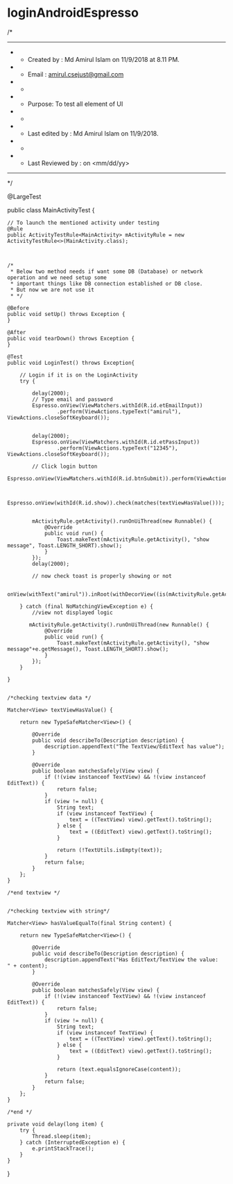 # loginAndroidEspresso

/*
 *  ****************************************************************************
 *  * Created by : Md Amirul  Islam on 11/9/2018 at 8.11 PM.
 *  * Email : amirul.csejust@gmail.com
 *  *
 *  * Purpose: To test all element of UI
 *  *
 *  * Last edited by : Md Amirul Islam on 11/9/2018.
 *  *
 *  * Last Reviewed by : <Reviewer Name> on <mm/dd/yy>
 *  ****************************************************************************
 */


@LargeTest

public class MainActivityTest {

    // To launch the mentioned activity under testing
    @Rule
    public ActivityTestRule<MainActivity> mActivityRule = new ActivityTestRule<>(MainActivity.class);



    /*
     * Below two method needs if want some DB (Database) or network operation and we need setup some
     * important things like DB connection established or DB close.
     * But now we are not use it
     * */

    @Before
    public void setUp() throws Exception {
    }

    @After
    public void tearDown() throws Exception {
    }

    @Test
    public void LoginTest() throws Exception{

        // Login if it is on the LoginActivity
        try {

            delay(2000);
            // Type email and password
            Espresso.onView(ViewMatchers.withId(R.id.etEmailInput))
                    .perform(ViewActions.typeText("amirul"), ViewActions.closeSoftKeyboard());


            delay(2000);
            Espresso.onView(ViewMatchers.withId(R.id.etPassInput))
                    .perform(ViewActions.typeText("12345"), ViewActions.closeSoftKeyboard());

            // Click login button
            Espresso.onView(ViewMatchers.withId(R.id.btnSubmit)).perform(ViewActions.click());


            Espresso.onView(withId(R.id.show)).check(matches(textViewHasValue()));


            mActivityRule.getActivity().runOnUiThread(new Runnable() {
                @Override
                public void run() {
                    Toast.makeText(mActivityRule.getActivity(), "show message", Toast.LENGTH_SHORT).show();
                }
            });
            delay(2000);

            // now check toast is properly showing or not

              onView(withText("amirul")).inRoot(withDecorView((is(mActivityRule.getActivity().getWindow().getDecorView())))).check(matches(isDisplayed()));

        } catch (final NoMatchingViewException e) {
            //view not displayed logic

           mActivityRule.getActivity().runOnUiThread(new Runnable() {
                @Override
                public void run() {
                    Toast.makeText(mActivityRule.getActivity(), "show message"+e.getMessage(), Toast.LENGTH_SHORT).show();
                }
            });
        }

    }


    /*checking textview data */

    Matcher<View> textViewHasValue() {

        return new TypeSafeMatcher<View>() {

            @Override
            public void describeTo(Description description) {
                description.appendText("The TextView/EditText has value");
            }

            @Override
            public boolean matchesSafely(View view) {
                if (!(view instanceof TextView) && !(view instanceof EditText)) {
                    return false;
                }
                if (view != null) {
                    String text;
                    if (view instanceof TextView) {
                        text = ((TextView) view).getText().toString();
                    } else {
                        text = ((EditText) view).getText().toString();
                    }

                    return (!TextUtils.isEmpty(text));
                }
                return false;
            }
        };
    }

    /*end textview */


    /*checking textview with string*/

    Matcher<View> hasValueEqualTo(final String content) {

        return new TypeSafeMatcher<View>() {

            @Override
            public void describeTo(Description description) {
                description.appendText("Has EditText/TextView the value:  " + content);
            }

            @Override
            public boolean matchesSafely(View view) {
                if (!(view instanceof TextView) && !(view instanceof EditText)) {
                    return false;
                }
                if (view != null) {
                    String text;
                    if (view instanceof TextView) {
                        text = ((TextView) view).getText().toString();
                    } else {
                        text = ((EditText) view).getText().toString();
                    }

                    return (text.equalsIgnoreCase(content));
                }
                return false;
            }
        };
    }

    /*end */

    private void delay(long item) {
        try {
            Thread.sleep(item);
        } catch (InterruptedException e) {
            e.printStackTrace();
        }
    }

}

